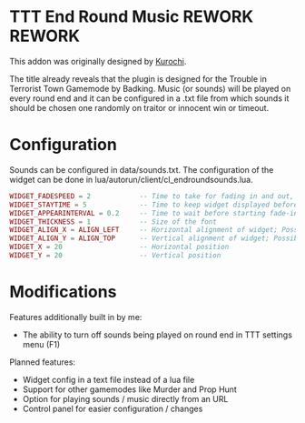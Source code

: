 TTT End Round Music REWORK REWORK
=======================
This addon was originally designed by [Kurochi](http://steamcommunity.com/id/_kurochi).

The title already reveals that the plugin is designed for the Trouble in Terrorist Town Gamemode by Badking. Music (or sounds) will be played on every round end and it can be configured in a .txt file from which sounds it should be chosen one randomly on traitor or innocent win or timeout.

Configuration
=======================
Sounds can be configured in data/sounds.txt. The configuration of the widget can be done in lua/autorun/client/cl_endroundsounds.lua.
```Lua
WIDGET_FADESPEED = 2			-- Time to take for fading in and out, in seconds, cannot be zero.
WIDGET_STAYTIME = 5				-- Time to keep widget displayed before fading out, in seconds
WIDGET_APPEARINTERVAL = 0.2		-- Time to wait before starting fade-in
WIDGET_THICKNESS = 1			-- Size of the font
WIDGET_ALIGN_X = ALIGN_LEFT		-- Horizontal alignment of widget; Possibilities: ALIGN_LEFT, ALIGN_CENTER, ALIGN_RIGHT
WIDGET_ALIGN_Y = ALIGN_TOP		-- Vertical alignment of widget; Possibilities: ALIGN_TOP, ALIGN_BOTTOM
WIDGET_X = 20					-- Horizontal position
WIDGET_Y = 20					-- Vertical position
```

Modifications
=======================
Features additionally built in by me:
* The ability to turn off sounds being played on round end in TTT settings menu (F1)

Planned features:
* Widget config in a text file instead of a lua file
* Support for other gamemodes like Murder and Prop Hunt
* Option for playing sounds / music directly from an URL
* Control panel for easier configuration / changes
